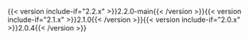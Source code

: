 {{< version include-if="2.2.x" >}}2.2.0-main{{< /version >}}{{< version include-if="2.1.x" >}}2.1.0{{< /version >}}{{< version include-if="2.0.x" >}}2.0.4{{< /version >}}